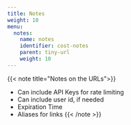 ```yaml
---
title: Notes
weight: 10
menu:
  notes:
    name: notes
    identifier: cost-notes
    parent: tiny-url
    weight: 10
---
```

{{< note title="Notes on the URLs">}}

- Can include API Keys for rate limiting
- Can include user id, if needed
- Expiration Time
- Aliases for links
{{< /note >}}